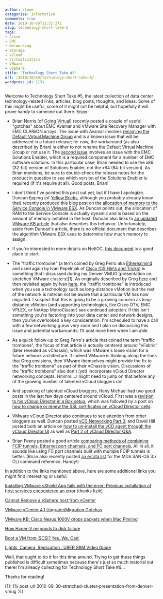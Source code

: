 ```yaml
---
author: slowe
categories: Information
comments: true
date: 2010-10-09T11:52:27Z
slug: technology-short-take-5
tags:
- Cisco
- EMC
- Networking
- Storage
- vCloud
- Virtualization
- VMware
- vSphere
title: 'Technology Short Take #5'
url: /2010/10/09/technology-short-take-5/
wordpress_id: 2131
---
```


Welcome to Technology Short Take #5, the latest collection of data center technology-related links, articles, blog posts, thoughts, and ideas. Some of this might be useful, some of it might not be helpful, but hopefully it will prove handy to someone out there. Enjoy!

* Brian Norris (of [Going Virtual](http://goingvirtual.wordpress.com)) recently posted a couple of useful "gotchas" about EMC Avamar and VMware Site Recovery Manager with EMC CLARiiON arrays. The issue with Avamar involves [renaming the Default Virtual Machine Group](http://goingvirtual.wordpress.com/2010/10/06/emc-avamar-default-virtual-machine-group-rename-issue/) and is a known issue that will be addressed in a future release; for now, the workaround (as also described by Brian) is either to not rename the Default Virtual Machine Group or not use it. The [second issue](http://goingvirtual.wordpress.com/2010/09/29/vmware-site-recovery-manager-with-clariion-gotcha/) involves an issue with the EMC Solutions Enabler, which is a required component for a number of EMC software solutions. In this particular case, Brian needed to use the x86 (32-bit) version of Solutions Enabler, not the x64 (64-bit version). As Brian mentions, be sure to double-check the release notes for the product in question to see which version of the Solutions Enabler is required (if it's require at all). Good posts, Brian!

* I don't think I've pointed this post out yet, but if I have I apologize. Duncan Epping (of [Yellow Bricks](http://www.yellow-bricks.com), although you probably already know that) recently produced this blog post on the [allocation of memory to the Service Console in VMware ESX](http://www.yellow-bricks.com/2010/09/21/service-console-memory-a-common-misunderstanding-esx-4-0/). As Duncan points out, the allocation of RAM to the Service Console is actually dynamic and is based on the amount of memory installed in the host. Duncan also links to [an updated VMware KB article](http://kb.vmware.com/kb/1003501) that also describes this behavior. Unfortunately, aside from Duncan's article, there is no official document that describes the algorithm VMware ESX uses to determine how much memory to assign.

* If you're interested in more details on NetIOC, [this document](http://www.vmware.com/resources/techresources/10119) is a good place to start.

* The "traffic trombone" (a term coined by Greg Ferro aka [Etherealmind](http://etherealmind.com) and used again by Ivan Pepelnjak of [Cisco IOS Hints and Tricks](http://blog.ioshints.info)) is something that I discussed during my Denver VMUG [presentation on stretched VMware clusters][1]. As originally described by Greg [here](http://etherealmind.com/vmware-vfabric-data-centre-network-design/) and then revisited again by Ivan [here](http://blog.ioshints.info/2010/09/long-distance-vmotion-and-traffic.html), the "traffic trombone" is introduced when you use a technology such as long-distance vMotion but the rest of the network is not/can not be aware that a particular VM has now migrated. I suspect that this is going to be a growing concern as long-distance vMotion (and supporting technologies, like Cisco OTV, EMC VPLEX, or NetApp MetroCluster) see continued adoption. If this isn't something you're factoring into your data center and network designs, then you've overlooked a key consideration. I'm scheduled to have a call with a few networking gurus very soon and I plan on discussing this issue and potential workarounds; I'll post more here when I am able.

* As a quick follow-up to Greg Ferro's article that coined the term "traffic trombone", the focus of that article is actually centered around "vFabric" (later revealed as vChassis), which was VMware's loose vision for a future network architecture. If indeed VMware is thinking along the lines that Greg envisions, then VMware themselves might provide the fix to the "traffic trombone" as part of their vChassis vision. Discussions of the "traffic trombone" also don't (yet) incorporate vCloud Director networking concepts. Hmmm....I might need to jump on that before any of the growing number of talented vCloud bloggers do!

* And speaking of talented vCloud bloggers, Hany Michael had two good posts in the last few days centered around vCloud. First was a [revision to his vCloud Director in a Box setup](http://www.hypervizor.com/2010/10/advanced-guide-vmware-vcloud-director-in-a-box-works-on-4gb-laptops/), which was followed by a post on [how to change or renew the SSL certificates on vCloud Director cells](http://www.hypervizor.com/2010/10/changingrenewing-your-ssl-certificates-on-vcloud-director-cells/).

* VMware vCloud Director also continues to see attention from other bloggers as well. Duncan posted [vCD Networking Part 3](http://www.yellow-bricks.com/2010/10/06/vcd---networking-part-3--use-case-2/); and David Hill posted both an article on [how to un-install the vCD agent through the vCloud Director UI](http://www.virtual-blog.com/2010/10/howto-un-install-the-vcd-agent-through-vcloud-director-ui/) as well as [Part 2 of vCloud Director Q&A](http://www.virtual-blog.com/2010/10/vmware-vcloud-director-qa-part-2/).

* Brian Feeny posted a good article [comparing methods of combining FCIP tunnels, Ethernet port channels, and FC port channels](http://www.feeny.org/?p=510). All in all, it sounds like using FC port channels built with multiple FCIP tunnels is better. (Brian also recently posted [an errata list](http://www.feeny.org/?page_id=87) for the MDS SAN-OS 3.x CLI command reference. Handy!)

In addition to the links mentioned above, here are some additional links you might find interesting or useful:

[Installing VMware vShield App fails with the error: Previous installation of host services encountered an error](http://kb.vmware.com/kb/1028003) (thanks Itzik)  

[Cannot Remove a vSphere host from vCenter](http://ict-freak.nl/2010/10/06/cannot-remove-a-vsphere-host-from-vcenter/)  

[VMware vCenter 4.1 Upgrade/Migration Gotchas](http://jeremywaldrop.wordpress.com/2010/10/05/vmware-vcenter-4-1-upgrademigration-gotchas/)  

[VMware KB: Cisco Nexus 1000V drops packets when Mac Pinning](http://kb.vmware.com/kb/1027731)  

[How Hyper-V responds to disk failure](http://blogs.msdn.com/b/virtual_pc_guy/archive/2010/10/07/how-hyper-v-responds-to-disk-failure.aspx)  

[Boot a VM from iSCSI? Yes. We. Can!](http://vinternals.com/2010/10/boot-a-vm-from-iscsi-yes-we-can/)  

[Lights, Camera, Replication : UBER SRM Video Guide](http://nickapedia.com/2010/10/07/lights-camera-replication-uber-srm-video-guide/)

Well, that ought to do it for this time around. Trying to get these things published is difficult sometimes because there's just so much material out there! I'm already collecting for Technology Short Take #6...

Thanks for reading!

[1]: {% post_url 2010-09-30-stretched-cluster-presentation-from-denver-vmug %}
